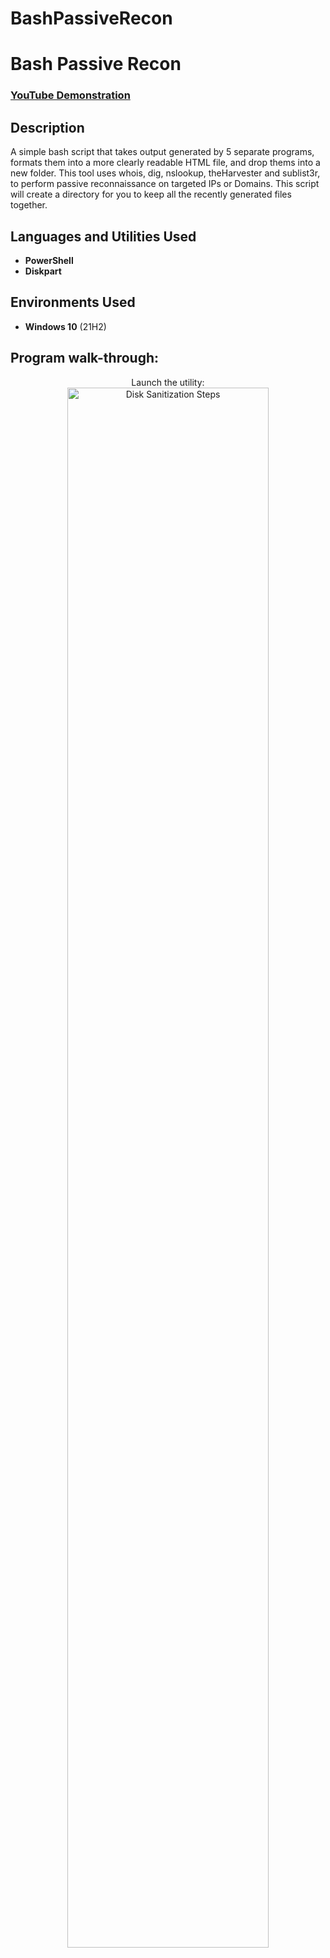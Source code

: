 # BashPassiveRecon

<h1>Bash Passive Recon</h1>

 ### [YouTube Demonstration](https://youtu.be/7eJexJVCqJo)

<h2>Description</h2>
A simple bash script that takes output generated by 5 separate programs, formats them into a more clearly readable HTML file, and drop thems into a new folder.
This tool uses whois, dig, nslookup, theHarvester and sublist3r, to perform passive reconnaissance on targeted IPs or Domains. This script will create a 
directory for you to keep all the recently generated files together.
<br />


<h2>Languages and Utilities Used</h2>

- <b>PowerShell</b> 
- <b>Diskpart</b>

<h2>Environments Used </h2>

- <b>Windows 10</b> (21H2)

<h2>Program walk-through:</h2>

<p align="center">
Launch the utility: <br/>
<img src="https://i.imgur.com/62TgaWL.png" height="80%" width="80%" alt="Disk Sanitization Steps"/>
<br />

</p>

<!--
 ```diff
- text in red
+ text in green
! text in orange
# text in gray
@@ text in purple (and bold)@@
```
--!>
